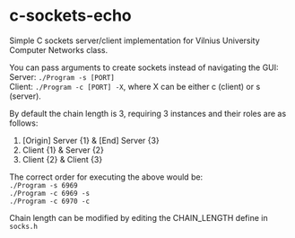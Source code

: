 # c-sockets-echo
Simple C sockets server/client implementation for Vilnius University Computer Networks class.  

You can pass arguments to create sockets instead of navigating the GUI:
Server: `./Program -s [PORT]`  
Client: `./Program -c [PORT] -X`, where X can be either c (client) or s (server).

By default the chain length is 3, requiring 3 instances and their roles are as follows:
1. [Origin] Server {1} & [End] Server {3}
2. Client {1} & Server {2}
3. Client {2} & Client {3}

The correct order for executing the above would be:  
`./Program -s 6969`  
`./Program -c 6969 -s`  
`./Program -c 6970 -c`  

Chain length can be modified by editing the CHAIN_LENGTH define in `socks.h`
